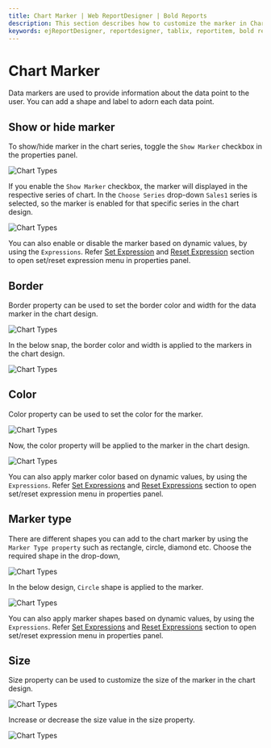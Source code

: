 ```yaml
---
title: Chart Marker | Web ReportDesigner | Bold Reports
description: This section describes how to customize the marker in Chart Report Item with the Bold Report Designer
keywords: ejReportDesigner, reportdesigner, tablix, reportitem, bold reports, documentation, help, ej, user guide, demo, samples, bold reporting
---
```


# Chart Marker

Data markers are used to provide information about the data point to the user. You can add a shape and label to adorn each data point.

## Show or hide marker

To show/hide marker in the chart series, toggle the `Show Marker` checkbox in the properties panel.

![Chart Types](/static/assets/on-premise/images/report-designer/report-items/chart/show-marker/show-maker-checkbox.png)

If you enable the `Show Marker` checkbox, the marker will displayed in the respective series of chart. In the `Choose Series` drop-down `Sales1` series is selected, so the marker is enabled for that specific series in the chart design.

![Chart Types](/static/assets/on-premise/images/report-designer/report-items/chart/show-marker/chart-marker-indication.png)

You can also enable or disable the marker based on dynamic values, by using the `Expressions`. Refer [Set Expression](./../../../compose-report/properties-panel/#set-expression) and [Reset Expression](./../../../compose-report/properties-panel/#reset-expression) section to open set/reset expression menu in properties panel.

## Border

Border property can be used to set the border color and width for the data marker in the chart design.

![Chart Types](/static/assets/on-premise/images/report-designer/report-items/chart/show-marker/border-properties.png)

In the below snap, the border color and width is applied to the markers in the chart design.

![Chart Types](/static/assets/on-premise/images/report-designer/report-items/chart/show-marker/border-property-design.png)

## Color

Color property can be used to set the color for the marker.

![Chart Types](/static/assets/on-premise/images/report-designer/report-items/chart/show-marker/marker-color.png)

Now, the color property will be applied to the marker in the chart design.

![Chart Types](/static/assets/on-premise/images/report-designer/report-items/chart/show-marker/marker-color-design.png)

You can also apply marker color based on dynamic values, by using the `Expressions`. Refer [Set Expressions](./../../../compose-report/properties-panel/#set-expression) and [Reset Expressions](./../../../compose-report/properties-panel/#reset-expression) section to open set/reset expression menu in properties panel.

## Marker type

There are different shapes you can add to the chart marker by using the `Marker Type property` such as rectangle, circle, diamond etc. Choose the required shape in the drop-down,

![Chart Types](/static/assets/on-premise/images/report-designer/report-items/chart/show-marker/marker-types.png)

In the below design, `Circle` shape is applied to the marker.

![Chart Types](/static/assets/on-premise/images/report-designer/report-items/chart/show-marker/marker-type-design.png)

You can also apply marker shapes based on dynamic values, by using the `Expressions`. Refer [Set Expressions](./../../../compose-report/properties-panel/#set-expression) and [Reset Expressions](./../../../compose-report/properties-panel/#reset-expression) section to open set/reset expression menu in properties panel.

## Size

Size property can be used to customize the size of the marker in the chart design.

![Chart Types](/static/assets/on-premise/images/report-designer/report-items/chart/show-marker/size-property.png)

Increase or decrease the size value in the size property.

![Chart Types](/static/assets/on-premise/images/report-designer/report-items/chart/show-marker/size-property-design.png)